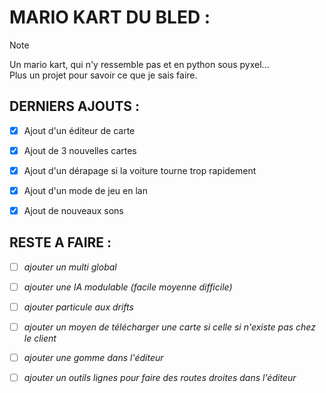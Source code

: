 # MARIO KART DU BLED :
>[!NOTE]
> Un mario kart, qui n'y ressemble pas et en python sous pyxel...<br/> 
> Plus un projet pour savoir ce que je sais faire.<br/> 


## DERNIERS AJOUTS :
- [x] Ajout d'un éditeur de carte
- [x] Ajout de 3 nouvelles cartes
- [x] Ajout d'un dérapage si la voiture tourne trop rapidement
- [x] Ajout d'un mode de jeu en lan
- [x] Ajout de nouveaux sons


## RESTE A FAIRE :
- [ ] _ajouter un multi global_
- [ ] _ajouter une IA modulable (facile moyenne difficile)_
- [ ] _ajouter particule aux drifts_
- [ ] _ajouter un moyen de télécharger une carte si celle si n'existe pas chez le client_
- [ ] _ajouter une gomme dans l'éditeur_
- [ ] _ajouter un outils lignes pour faire des routes droites dans l'éditeur_
    
